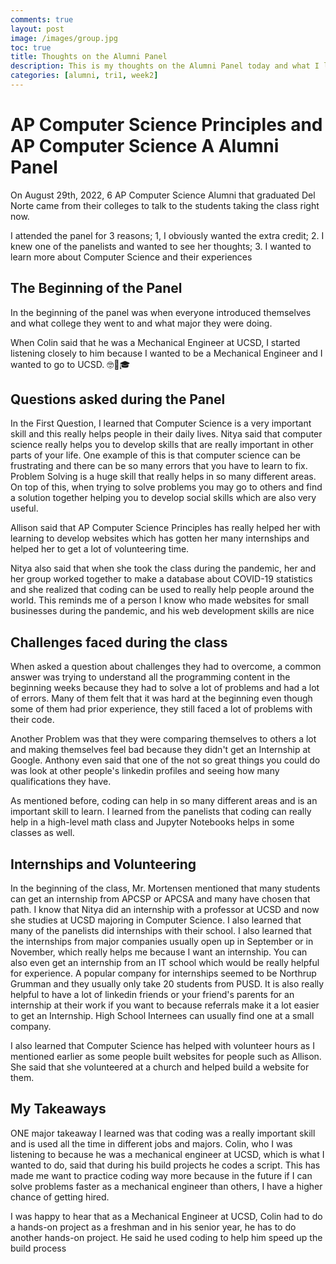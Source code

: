 ```yaml
---
comments: true
layout: post
image: /images/group.jpg
toc: true
title: Thoughts on the Alumni Panel
description: This is my thoughts on the Alumni Panel today and what I learned from it
categories: [alumni, tri1, week2]
---
```


# AP Computer Science Principles and AP Computer Science A Alumni Panel

On August 29th, 2022, 6 AP Computer Science Alumni that graduated Del Norte came from their colleges to talk to the students taking the class right now.

I attended the panel for 3 reasons; 1, I obviously wanted the extra credit; 2. I knew one of the panelists and wanted to see her thoughts; 3. I wanted to learn more about Computer Science and their experiences

## The Beginning of the Panel

In the beginning of the panel was when everyone introduced themselves and what college they went to and  what major they were doing.

When Colin said that he was a Mechanical Engineer at UCSD, I started listening closely to him because I wanted to be a Mechanical Engineer and I wanted to go to UCSD. 🤓🔧🎓

## Questions asked during the Panel

In the First Question, I learned that Computer Science is a very important skill and this really helps people in their daily lives. Nitya said that computer science really helps you to develop skills that are really important in other parts of your life. One example of this is that computer science can be frustrating and there can be so many errors that you have to learn to fix. Problem Solving is a huge skill that really helps in so many different areas. On top of this, when trying to solve problems you may go to others and find a solution together helping you to develop social skills which are also very useful.

Allison said that AP Computer Science Principles has really helped her with learning to develop websites which has gotten her many internships and helped her to get a lot of volunteering time. 

Nitya also said that when she took the class during the pandemic, her and her group worked together to make a database about COVID-19 statistics and she realized that coding can be used to really help people around the world. This reminds me of a person I know who made websites for small businesses during the pandemic, and his web development skills are nice

## Challenges faced during the class

When asked a question about challenges they had to overcome, a common answer was trying to understand all the programming content in the beginning weeks because they had to solve a lot of problems and had a lot of errors. Many of them felt that it was hard at the beginning even though some of them had prior experience, they still faced a lot of problems with their code.

Another Problem was that they were comparing themselves to others a lot and making themselves feel bad because they didn't get an Internship at Google. Anthony even said that one of the not so great things you could do was look at other people's linkedin profiles and seeing how many qualifications they have.

As mentioned before, coding can help in so many different areas and is an important skill to learn. I learned from the panelists that coding can really help in a high-level math class and Jupyter Notebooks helps in some classes as well.

## Internships and Volunteering

In the beginning of the class, Mr. Mortensen mentioned that many students can get an internship from APCSP or APCSA and many have chosen that path. I know that Nitya did an internship with a professor at UCSD and now she studies at UCSD majoring in Computer Science. I also learned that many of the panelists did internships with their school. I also learned that the internships from major companies usually open up in September or in November, which really helps me because I want an internship. You can also even get an internship from an IT school which would be really helpful for experience. A popular company for internships seemed to be Northrup Grumman and they usually only take 20 students from PUSD. It is also really helpful to have a lot of linkedin friends or your friend's parents for an internship at their work if you want to because referrals make it a lot easier to get an Internship. High School Internees can usually find one at a small company.

I also learned that Computer Science has helped with volunteer hours as I mentioned earlier as some people built websites for people such as Allison. She said that she volunteered at a church and helped build a website for them. 

## My Takeaways

ONE major takeaway I learned was that coding was a really important skill and is used all the time in different jobs and majors. Colin, who I was listening to because he was a mechanical engineer at UCSD, which is what I wanted to do, said that during his build projects he codes a script. This has made me want to practice coding way more because in the future if I can solve problems faster as a mechanical engineer than others, I have a higher chance of getting hired.

I was happy to hear that as a Mechanical Engineer at UCSD, Colin had to do a hands-on project as a freshman and in his senior year, he has to do another hands-on project. He said he used coding to help him speed up the build process
